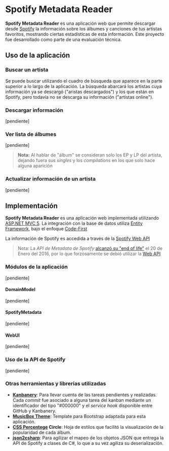 # Spotify Metadata Reader

**Spotify Metadata Reader** es una aplicación web que permite descargar desde [Spotify](https://www.spotify.com) la información sobre los álbumes y canciones de tus artistas favoritos, mostrando ciertas estadísticas de esta información. Este proyecto fue desarrollado como parte de una evaluación técnica.

## Uso de la aplicación

### Buscar un artista
Se puede buscar utilizando el cuadro de búsqueda que aparece en la parte superior a lo largo de la aplicación.
La búsqueda abarcará los artistas cuya información ya se descargó ("aristas descargados") y los que están en Spotify, pero todavía no se descarga su información ("artistas online").

### Descargar información
[pendiente]

### Ver lista de álbumes
[pendiente]

> **Nota:** Al hablar de "álbum" se consideran solo los EP y LP del artista, dejando fuera sus *singles* y los *compilations* en los que solo hace alguna aparición

### Actualizar información de un artista
[pendiente]

## Implementación
**Spotify Metadata Reader** es una aplicación web implementada utilizando [ASP.NET MVC 5](http://www.asp.net/mvc/mvc5). La integración con la base de datos utiliza [Entity Framework](https://msdn.microsoft.com/en-us/data/ef.aspx), bajo el enfoque [Code-First](https://msdn.microsoft.com/en-us/data/jj193542.aspx)

La información de Spotify es accedida a través de la [Spotify Web API](https://developer.spotify.com/web-api/)
>Nota: La *API de Metadata de Spotify* [alcanzó su "end of life"](https://developer.spotify.com/technologies/metadata-api/) el 20 de Enero del 2016, por lo que forzosamente se debió utilizar la [Web API](https://developer.spotify.com/web-api/)

### Módulos de la aplicación
[pendiente]

#### DomainModel
[pendiente]

#### SpotifyMetadata
[pendiente]

#### WebUI
[pendiente]


### Uso de la API  de Spotify
[pendiente]

### Otras herramientas y librerías utilizadas
* **[Kanbanery](https://dsnunez.kanbanery.com/projects/70697/board/?key=f171791a46c71075d7ef0f4f3c1a73580f9d998e)**: Para llevar cuenta de las tareas pendientes y realizadas. Cada *commit* fue asociado a alguna tarea del kanban mediante un identificador del tipo "#000000" y el *service hook* disponible entre GitHub y Kanbanery.
* **[MusicBox Theme](https://w3layouts.com/music-box-online-music-mobile-website-template)**: Template para Bootstrap adaptada para esta aplicación.
* **[CSS Percentege](http://circle.firchow.net/) Circle**: Hoja de estilos que facilitó la visualización de la popularidad de cada álbum.
* **[json2csharp](http://json2csharp.com/)**: Para agilizar el mapeo de los objetos JSON que entrega la API de Spotify a clases de C#, lo que a su vez agiliza su deserialización.